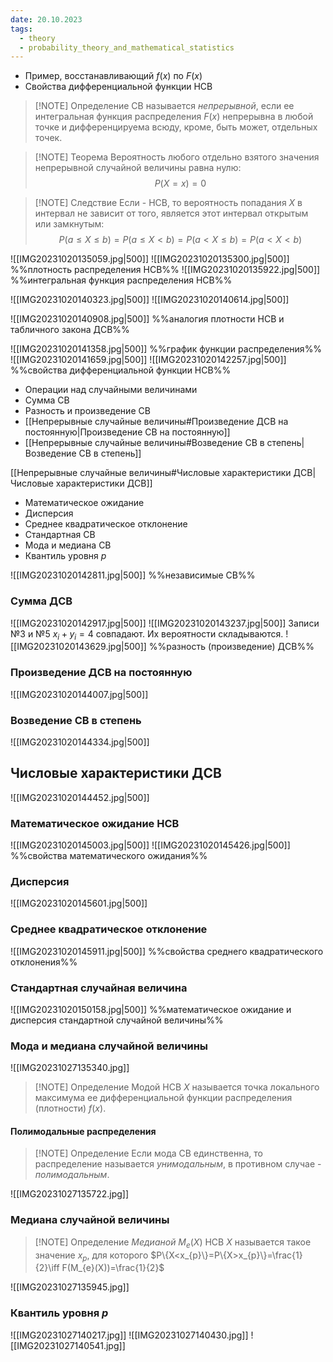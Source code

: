 ```yaml
---
date: 20.10.2023
tags:
  - theory
  - probability_theory_and_mathematical_statistics
---
```

- Пример, восстанавливающий $f(x)$ по $F(x)$
- Свойства дифференциальной функции НСВ

> [!NOTE] Определение
> СВ называется *непрерывной*, если ее интегральная функция распределения $F(x)$ непрерывна в любой точке и дифференцируема всюду, кроме, быть может, отдельных точек.

> [!NOTE] Теорема
> Вероятность любого отдельно взятого значения непрерывной случайной величины равна нулю:$$P(X=x)=0$$

> [!NOTE] Следствие
> Если - НСВ, то вероятность попадания $X$ в интервал не зависит от того, является этот интервал открытым или замкнутым:$$P(a\leq X\leq b)=P(a\leq X<b)=P(a<X\leq b)=P(a<X<b)$$

![[IMG20231020135059.jpg|500]]
![[IMG20231020135300.jpg|500]]
%%плотность распределения НСВ%%
![[IMG20231020135922.jpg|500]]
%%интегральная функция распределения НСВ%%

![[IMG20231020140323.jpg|500]]
![[IMG20231020140614.jpg|500]]

![[IMG20231020140908.jpg|500]]
%%аналогия плотности НСВ и табличного закона ДСВ%%

![[IMG20231020141358.jpg|500]]
%%график функции распределения%%
![[IMG20231020141659.jpg|500]]
![[IMG20231020142257.jpg|500]]
%%свойства дифференциальной функции НСВ%%

- Операции над случайными величинами
- Сумма СВ
- Разность и произведение СВ
- [[Непрерывные случайные величины#Произведение ДСВ на постоянную|Произведение СВ на постоянную]]
- [[Непрерывные случайные величины#Возведение СВ в степень|Возведение СВ в степень]]

[[Непрерывные случайные величины#Числовые характеристики ДСВ|Числовые характеристики ДСВ]]
- Математическое ожидание
- Дисперсия
- Среднее квадратическое отклонение
- Стандартная СВ
- Мода и медиана СВ
- Квантиль уровня $p$

![[IMG20231020142811.jpg|500]]
%%независимые СВ%%
### Сумма ДСВ
![[IMG20231020142917.jpg|500]]
![[IMG20231020143237.jpg|500]]
Записи №3 и №5 $x_{i}+y_{i}=4$ совпадают. Их вероятности складываются.
![[IMG20231020143629.jpg|500]]
%%разность (произведение) ДСВ%%

### Произведение ДСВ на постоянную
![[IMG20231020144007.jpg|500]]
### Возведение СВ в степень
![[IMG20231020144334.jpg|500]]

## Числовые характеристики ДСВ
![[IMG20231020144452.jpg|500]]
### Математическое ожидание НСВ
![[IMG20231020145003.jpg|500]]
![[IMG20231020145426.jpg|500]]
%%свойства математического ожидания%%

### Дисперсия
![[IMG20231020145601.jpg|500]]
### Среднее квадратическое отклонение
![[IMG20231020145911.jpg|500]]
%%свойства среднего квадратического отклонения%%

### Стандартная случайная величина
![[IMG20231020150158.jpg|500]]
%%математическое ожидание и дисперсия стандартной случайной величины%%

### Мода и медиана случайной величины
![[IMG20231027135340.jpg]]

> [!NOTE] Определение
> Модой НСВ $X$ называется точка локального максимума ее дифференциальной функции распределения (плотности) $f(x)$.

#### Полимодальные распределения

> [!NOTE] Определение
> Если мода СВ единственна, то распределение называется *унимодальным*, в противном случае - *полимодальным*.

![[IMG20231027135722.jpg]]

### Медиана случайной величины

> [!NOTE] Определение
> *Медианой* $M_{e}(X)$ НСВ $X$ называется такое значение $x_{p}$, для которого $P\{X<x_{p}\}=P\{X>x_{p}\}=\frac{1}{2}\iff F(M_{e}(X))=\frac{1}{2}$

![[IMG20231027135945.jpg]]

### Квантиль уровня $p$
![[IMG20231027140217.jpg]]
![[IMG20231027140430.jpg]]
![[IMG20231027140541.jpg]]
